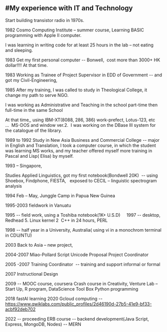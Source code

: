 #My experience with IT and Technology 
---
Start building transistor radio in 1970s. 

1982 Cosmo Computing Institute – summer course, Learning BASIC programming with Apple II computer. 

I was learning in writing code for at least 25 hours in the lab – not eating and sleeping. 

1983 Get my first personal computer --  Bonwell,  cost more than 3000+ HK dollar!!!! At that time. 

1983 Working as Trainee of Project Supervisor in EDD of Government -- and got my Civil-Engineering,  

 1985 After my training, I was called to study in Theological College, it change my path to serve NGO. 

I was working as Administrative and Teaching in the school part-time then full-time in the same School 

At that time,, using IBM-XT(8088, 286, 386) work-prefect, Lotus-123, etc ...  MS-DOS and window ver.2.  I was working on the DBase III system for the catalogue of the library.

1989 to 1992 Study in New Asia Business and Commercial College -- major in English and Translation, I took a computer course, in which the student was learning MS works, and my teacher offered myself more training in Pascal and Lisp( Elisa) by myself.

1993 – Singapore, 

Studies Applied Linguistics, got my first notebook(Bondwell 20K)  -- using Shoebox, Findphone, FIESTA,  
exposed to CECIL – linguistic spectrogram analysis  

1994 Feb – May, Junggle Camp in Papua New Guinea

1995-2003 fieldwork in Vanuatu 

1995 -- field work, using a Toshiba notebook(1K+ U.S.D)  
 
1997 -- desktop, Redhead 5. Linux kernel 2 
C++ in 24 hours, PERL

1998 -- half year in a University, Australia( using vi in a monochrom terminal in CDU/NTU) 

2003 Back to Asia – new project, 

2004-2007 Miao-Pollard Script Unicode Proposal Project Coordinator

2005 -2007 Training Coordinator  -- training and support informal or formal 

2007 Instructional Design

2009 -- MOOC course, coursera
Crash course in Creativity, Venture Lab – Start Up,
R program, DataScience Tool Box
Python programming

2018 fastAI learning
2020 Gcloud computing -- https://www.qwiklabs.com/public_profiles/2d46190d-27b5-41e9-bf33-acbf92deb702


2022 -- proceeding ERB course -- backend development(Java Script, Express, MongoDB, Nodes) -- MERN
 
   
